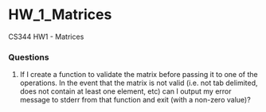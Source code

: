 # HW_1_Matrices
CS344 HW1 - Matrices

### Questions
1. If I create a function to validate the matrix before passing it to one of the operations. In the
 event that the matrix is not valid (i.e. not tab delimited, does not contain at least one element, etc)
 can I output my error message to stderr from that function and exit (with a non-zero value)?
 
